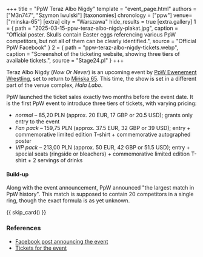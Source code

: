 +++
title = "PpW Teraz Albo Nigdy"
template = "event_page.html"
authors = ["M3n747", "Szymon Iwulski"]
[taxonomies]
chronology = ["ppw"]
venue=["minska-65"]
[extra]
city = "Warszawa"
hide_results = true
[extra.gallery]
1 = { path = "2025-03-15-ppw-teraz-albo-nigdy-plakat.jpg", caption = "Official poster. Skulls contain Easter eggs referencing various PpW competitors, but not all of them can be clearly identified.", source = "Official PpW Facebook" }
2 = { path = "ppw-teraz-albo-nigdy-tickets.webp", caption = "Screenshot of the ticketing website, showing three tiers of available tickets.", source = "Stage24.pl" }
+++

Teraz Albo Nigdy (_Now Or Never_) is an upcoming event by [PpW Ewenement Wrestling](@/o/ppw.md), set to return to [Mińska&nbsp;65](@/v/minska-65.md). This time, the show is set in a different part of the venue complex, _Hala Labo_.

PpW launched the ticket sales exactly two months before the event date. It is the first PpW event to introduce three tiers of tickets, with varying pricing:

* _normal_ &ndash; 85,20 PLN (approx. 20 EUR, 17 GBP or 20.5 USD); grants only entry to the event
* _Fan pack_ &ndash; 159,75 PLN (approx. 37.5 EUR, 32 GBP or 39 USD); entry + commemorative limited edition T-shirt + commemorative autographed poster
* _VIP pack_ &ndash; 213,00 PLN (approx. 50 EUR, 42 GBP or 51.5 USD); entry + special seats (ringside or bleachers) + commemorative limited edition T-shirt + 2 servings of drinks

#### Build-up
Along with the event announcement, PpW announced "the largest match in PpW history". This match is supposed to contain 20 competitors in a single ring, though the exact formula is as yet unknown.

{{ skip_card() }}

### References

* [Facebook post announcing the event](https://www.facebook.com/photo/?fbid=1137639111699813&set=a.499910772139320)
* [Tickets for the event](https://stage24.pl/events/ppw-ewenement-teraz-albo-nigdy-4054)
